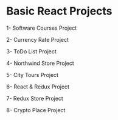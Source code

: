 # Basic React Projects
1- Software Courses Project

2- Currency Rate Project

3- ToDo List Project

4- Northwind Store Project

5- City Tours Project

6- React & Redux Project

7- Redux Store Project

8- Crypto Place Project
